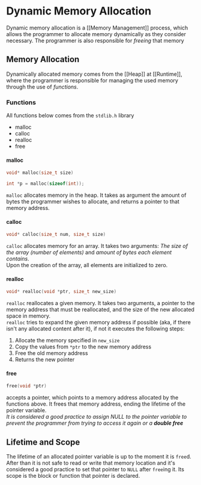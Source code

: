 # Dynamic Memory Allocation
Dynamic memory allocation is a [[Memory Management]] process, which allows the programmer to allocate memory dynamically as they consider necessary. The programmer is also responsible for *freeing* that memory

## Memory Allocation
Dynamically allocated memory comes from the [[Heap]] at [[Runtime]], where the programmer is responsible for managing the used memory through the use of *functions*.

### Functions
All functions below comes from the `stdlib.h` library  
- malloc          
- calloc          
- realloc         
- free            

#### malloc
```c
void* malloc(size_t size)

int *p = malloc(sizeof(int));
```
`malloc` allocates memory in the heap. It takes as argument the amount of bytes the programmer wishes to allocate, and returns a pointer to that memory address.  

#### calloc
```c
void* calloc(size_t num, size_t size)
```
`calloc` allocates memory for an array. It takes two arguments: *The size of the array (number of elements)* and *amount of bytes each element contains*.  
Upon the creation of the array, all elements are initialized to zero.  


#### realloc
```c
void* realloc(void *ptr, size_t new_size)
```
`realloc` reallocates a given memory. It takes two arguments, a pointer to the memory address that must be reallocated, and the size of the new allocated space in memory.  
`realloc` tries to expand the given memory address if possible (aka, if there isn't any allocated content after it), if not it executes the following steps:
1. Allocate the memory specified in `new_size`
2. Copy the values from `*ptr` to the new memory address
3. Free the old memory address
4. Returns the new pointer

#### free
```c
free(void *ptr)
```
accepts a pointer, which points to a memory address allocated by the functions above. It frees that memory address, ending the lifetime of the pointer variable.  
*It is considered a good practice to assign NULL to the pointer variable to prevent the programmer from trying to access it again or a **double free***

## Lifetime and Scope
The lifetime of an allocated pointer variable is up to the moment it is `free`d. After than it is not safe to read or write that memory location and it's considered a good practice to set that pointer to `NULL` after `free`ing it.
Its scope is the block or function that pointer is declared.


